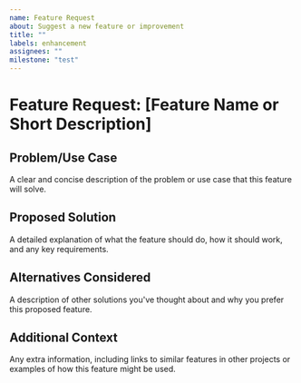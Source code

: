 ```yaml
---
name: Feature Request
about: Suggest a new feature or improvement
title: ""
labels: enhancement
assignees: ""
milestone: "test"
---
```


# Feature Request: [Feature Name or Short Description]

## Problem/Use Case

<!-- What problem are you trying to solve or what need does this feature address? -->

A clear and concise description of the problem or use case that this feature will solve.

## Proposed Solution

<!-- Describe the solution you'd like to see implemented. -->

A detailed explanation of what the feature should do, how it should work, and any key requirements.

## Alternatives Considered

<!-- Have you considered alternative solutions or workarounds? If so, please describe them. -->

A description of other solutions you've thought about and why you prefer this proposed feature.

## Additional Context

<!-- Add any other context, screenshots, or references to existing implementations here. -->

Any extra information, including links to similar features in other projects or examples of how this feature might be used.
